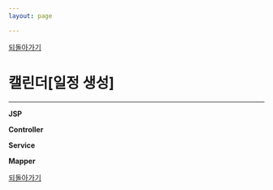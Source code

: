 ```yaml
---
layout: page

---
```


[되돌아가기](https://leesohyeon96.github.io/semiprojectcode/#second)

# 캘린더[일정 생성]  
***

**JSP**
<script src="https://gist.github.com/leesohyeon96/30def6811a4c5e3d934e89cb566feec8.js"></script>  

**Controller**
<script src="https://gist.github.com/leesohyeon96/a4692aa12788471a45315f018609dc29.js"></script>  

**Service**
<script src="https://gist.github.com/leesohyeon96/69982cc198519ed802f0d917868b0d1f.js"></script>  

**Mapper**
<script src="https://gist.github.com/leesohyeon96/05b1abc08e9a7c8a8f464c1c25d1ea84.js"></script>  

[되돌아가기](https://leesohyeon96.github.io/semiprojectcode/#second)

